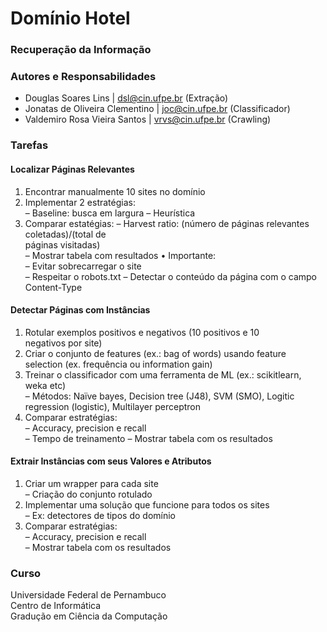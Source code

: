 # Domínio Hotel
### Recuperação da Informação

### Autores e Responsabilidades
- Douglas Soares Lins | dsl@cin.ufpe.br (Extração)
- Jonatas de Oliveira Clementino | joc@cin.ufpe.br (Classificador)
- Valdemiro Rosa Vieira Santos | vrvs@cin.ufpe.br (Crawling)

### Tarefas
#### Localizar Páginas Relevantes
1. Encontrar manualmente	10	sites	no	domínio
2. Implementar	2	estratégias:	
– Baseline:	busca em largura
– Heurística
3. Comparar estatégias:	
– Harvest	ratio:	(número	de	páginas relevantes coletadas)/(total	de	
páginas visitadas)	
– Mostrar tabela	com	resultados
• Importante:	
– Evitar sobrecarregar	o	site	
– Respeitar	o	robots.txt
– Detectar	o	conteúdo	da	página	com	o	campo	Content-Type	

#### Detectar Páginas	com	Instâncias
1. Rotular exemplos positivos	e	negativos	(10	positivos	e	10	
negativos por	site)	
2. Criar	o	conjunto	de	features	(ex.:	bag	of	words)	usando	feature	
selection	(ex.	frequência ou	information	gain)	
3. Treinar	o	classificador	com	uma ferramenta	de	ML	(ex.:	scikitlearn,
weka etc)		
– Métodos:	Naïve	bayes,	Decision	tree	(J48),	SVM	(SMO),	Logitic	
regression	(logistic),	Multilayer	perceptron	
4. Comparar estratégias:	
– Accuracy,	precision	e	recall	
– Tempo	de	treinamento
– Mostrar tabela	com	os resultados

#### Extrair Instâncias	com	seus Valores	e	Atributos
1. Criar	um	wrapper	para cada	site	
– Criação	do	conjunto rotulado
2. Implementar uma solução que funcione para todos os	sites	
– Ex:	detectores	de	tipos	do	domínio
3. Comparar estratégias:	
– Accuracy,	precision	e	recall	
– Mostrar tabela	com	os resultados


### Curso
Universidade Federal de Pernambuco <br />
Centro de Informática <br />
Gradução em Ciência da Computação <br />
